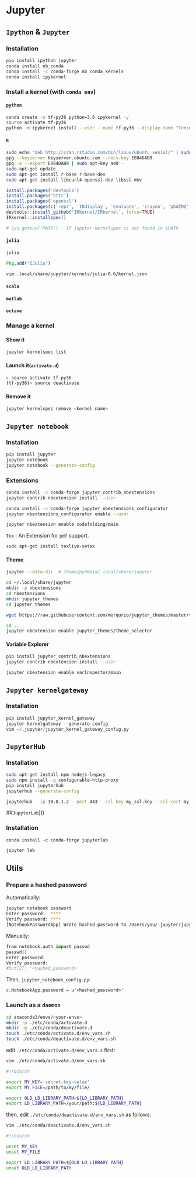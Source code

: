 # Jupyter

## `Ipython` & `Jupyter`
### Installation

```sh
pip install ipython jupyter
conda install nb_conda
conda install -c conda-forge nb_conda_kernels
conda install ipykernel
```

### Install a kernel (with `conda env`)
#### `python`

```sh
conda create -n tf-py36 python=3.6 ipykernel -y
source activate tf-py36
python -m ipykernel install --user --name tf-py36 --display-name "Tensorflow Python3.6 (conda env)"
```

#### `R`

```sh
sudo echo "deb http://cran.rstudio.com/bin/linux/ubuntu xenial/" | sudo tee -a /etc/apt/sources.list
gpg --keyserver keyserver.ubuntu.com --recv-key E084DAB9
gpg -a --export E084DAB9 | sudo apt-key add -
sudo apt-get update
sudo apt-get install r-base r-base-dev
sudo apt-get install libcurl4-openssl-dev libssl-dev

```

```r
install.packages('devtools')
install.packages('httr')
install.packages('openssl')
install.packages(c('repr', 'IRdisplay', 'evaluate', 'crayon', 'pbdZMQ', 'devtools', 'uuid', 'digest'))
devtools::install_github('IRkernel/IRkernel', force=TRUE)
IRkernel::installspec()

# Sys.getenv('PATH') : If jupyter-kernelspec is not found in $PATH

```

#### `julia`

```sh
julia
```

```jl
Pkg.add("IJulia")
```

```sh
vim .local/share/jupyter/kernels/julia-0.6/kernel.json
```

#### `scala`
#### `matlab`
#### `octave`

### Manage a kernel
#### Show it

```sh
jupyter kernelspec list
```

#### Launch it(`activate.d`)

```sh
> source activate tf-py36
(tf-py36)> source deactivate
```

#### Remove it

```sh
jupyter kernelspec remove <kernel name>
```


## `Jupyter notebook`
### Installation

```sh
pip install jupyter
jupyter notebook
jupyter notebook --generate-config
```

### Extensions

```sh
conda install -c conda-forge jupyter_contrib_nbextensions
jupyter contrib nbextension install --user

conda install -c conda-forge jupyter_nbextensions_configurator
jupyter nbextensions_configurator enable --user

jupyter nbextension enable codefolding/main
```

`Tex` : An Extension for `pdf` support.

```sh
sudo apt-get install texlive-xetex
```

#### Theme

```sh
jupyter --data-dir  # /home/pydemia/.local/share/jupyter
```

```sh
cd ~/.local/share/jupyter
mkdir -p nbextensions
cd nbextensions
mkdir jupyter_themes
cd jupyter_themes

wget https://raw.githubusercontent.com/merqurio/jupyter_themes/master/theme_selector.js

```

```sh
cd ..
jupyter nbextension enable jupyter_themes/theme_selector
```

#### Variable Explorer

```sh
pip install jupyter_contrib_nbextensions
jupyter contrib nbextension install --user
```

```sh
jupyter nbextension enable varInspector/main
```


## `Jupyter kernelgateway`
### Installation

```py
pip install jupyter_kernel_gateway
jupyter kernelgateway --generate-config
vim ~/.jupyter/jupyter_kernel_gateway_config.py
```

## `JupyterHub`
### Installation

```sh
sudo apt-get install npm nodejs-legacy
sudo npm install -g configurable-http-proxy
pip install jupyterhub
jupyterhub --generate-config

```

```sh
jupyterhub --ip 10.0.1.2 --port 443 --ssl-key my_ssl.key --ssl-cert my_ssl.cert
```

##`JupyterLab`]()
### Installation

```
conda install -c conda-forge jupyterlab

jupyter lab
```

## Utils
### Prepare a hashed password


Automatically:
```sh
jupyter notebook password
Enter password:  ****
Verify password: ****
[NotebookPasswordApp] Wrote hashed password to /Users/you/.jupyter/jupyter_notebook_config.json
```

Manually:
```py
from notebook.auth import passwd
passwd()
Enter password:
Verify password:
#Out[2]: '<hashed_password>'
```

Then, `jupyter_notebook_config.py`:
```vi
c.NotebookApp.password = u'<hashed_password>'
```

### Launch as a `daemon`

```sh
cd anaconda3/envs/<your-envs>
mkdir -p ./etc/conda/activate.d
mkdir -p ./etc/conda/deactivate.d
touch ./etc/conda/activate.d/env_vars.sh
touch ./etc/conda/deactivate.d/env_vars.sh
```

edit `./etc/conda/activate.d/env_vars.s` first:

```sh
vim ./etc/conda/activate.d/env_vars.sh
```

```sh
#!/bin/sh

export MY_KEY='secret-key-value'
export MY_FILE=/path/to/my/file/

export OLD_LD_LIBRARY_PATH=${LD_LIBRARY_PATH}
export LD_LIBRARY_PATH=/your/path:${LD_LIBRARY_PATH}
```

then, edit `./etc/conda/deactivate.d/env_vars.sh` as follows:

```sh
vim ./etc/conda/deactivate.d/env_vars.sh
```

```sh
#!/bin/sh

unset MY_KEY
unset MY_FILE

export LD_LIBRARY_PATH=${OLD_LD_LIBRARY_PATH}
unset OLD_LD_LIBRARY_PATH
```
